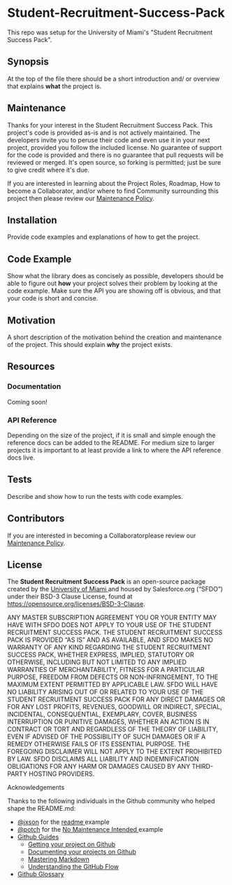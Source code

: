 # Student-Recruitment-Success-Pack
This repo was setup for the University of Miami's "Student Recruitment Success Pack".

## Synopsis
At the top of the file there should be a short introduction and/ or overview that explains **what** the project is. 

## Maintenance

Thanks for your interest in the Student Recruitment Success Pack. This project's code is provided as-is and is not actively maintained. The developers invite you to peruse their code and even use it in your next project, provided you follow the included license. No guarantee of support for the code is provided and there is no guarantee that pull requests will be reviewed or merged. It's open source, so forking is permitted; just be sure to give credit where it's due.

If you are interested in learning about the Project Roles, Roadmap, How to become a Collaborator, and/or where to find Community surrounding this project then please review our <a href="https://github.com/SalesforceFoundation/Student-Recruitment-Success-Pack/blob/master/Maintenance-Policy.md">Maintenance Policy</a>.

## Installation

Provide code examples and explanations of how to get the project.

## Code Example

Show what the library does as concisely as possible, developers should be able to figure out **how** your project solves their problem by looking at the code example. Make sure the API you are showing off is obvious, and that your code is short and concise.

## Motivation

A short description of the motivation behind the creation and maintenance of the project. This should explain **why** the project exists.

## Resources

### Documentation

Coming soon!

### API Reference

Depending on the size of the project, if it is small and simple enough the reference docs can be added to the README. For medium size to larger projects it is important to at least provide a link to where the API reference docs live.

## Tests

Describe and show how to run the tests with code examples.

## Contributors

If you are interested in becoming a Collaboratorplease review our <a href="https://github.com/SalesforceFoundation/Student-Recruitment-Success-Pack/blob/master/Maintenance-Policy.md">Maintenance Policy</a>.

## License

The **Student Recruitment Success Pack** is an open-source package created by the <a href="http://welcome.miami.edu/" target="_blank"> University of Miami </a> and housed by Salesforce.org (“SFDO”) under their BSD-3 Clause License, found at https://opensource.org/licenses/BSD-3-Clause. 

 ANY MASTER SUBSCRIPTION AGREEMENT YOU OR YOUR ENTITY MAY HAVE WITH SFDO DOES NOT APPLY TO YOUR USE OF THE STUDENT RECRUITMENT SUCCESS PACK. THE STUDENT RECRUITMENT SUCCESS PACK IS PROVIDED “AS IS” AND AS AVAILABLE, AND SFDO MAKES NO WARRANTY OF ANY KIND REGARDING THE STUDENT RECRUITMENT SUCCESS PACK, WHETHER EXPRESS, IMPLIED, STATUTORY OR OTHERWISE, INCLUDING BUT NOT LIMITED TO ANY IMPLIED WARRANTIES OF MERCHANTABILITY, FITNESS FOR A PARTICULAR PURPOSE, FREEDOM FROM DEFECTS OR NON-INFRINGEMENT, TO THE MAXIMUM EXTENT PERMITTED BY APPLICABLE LAW. SFDO WILL HAVE NO LIABILITY ARISING OUT OF OR RELATED TO YOUR USE OF THE STUDENT RECRUITMENT SUCCESS PACK FOR ANY DIRECT DAMAGES OR FOR ANY LOST PROFITS, REVENUES, GOODWILL OR INDIRECT, SPECIAL, INCIDENTAL, CONSEQUENTIAL, EXEMPLARY, COVER, BUSINESS INTERRUPTION OR PUNITIVE DAMAGES, WHETHER AN ACTION IS IN CONTRACT OR TORT AND REGARDLESS OF THE THEORY OF LIABILITY, EVEN IF ADVISED OF THE POSSIBILITY OF SUCH DAMAGES OR IF A REMEDY OTHERWISE FAILS OF ITS ESSENTIAL PURPOSE. THE FOREGOING DISCLAIMER WILL NOT APPLY TO THE EXTENT PROHIBITED BY LAW. SFDO DISCLAIMS ALL LIABILITY AND INDEMNIFICATION OBLIGATIONS FOR ANY HARM OR DAMAGES CAUSED BY ANY THIRD-PARTY HOSTING PROVIDERS.

Acknowledgements

Thanks to the following individuals in the Github community who helped shape the README.md:

* <a href="https://gist.github.com/jxson" target="_blank">@jxson</a> for the <a href="https://gist.github.com/jxson/1784669" target="_blank"> readme </a> example
* <a href="https://github.com/potch" target="_blank">@potch</a> for the <a href="https://github.com/potch/unmaintained.tech"> No Maintenance Intended </a> example
* <a href="https://guides.github.com/" target="_blank">Github Guides</a>
    * <a href="https://guides.github.com/introduction/getting-your-project-on-github/" target="_blank">Getting your project on Github</a>
    * <a href="https://guides.github.com/features/wikis/#creating-a-readme" target="_blank">Documenting your projects on Github</a>
    * <a href="https://guides.github.com/features/mastering-markdown/" target="_blank">Mastering Markdown</a>
    * <a href="https://guides.github.com/introduction/flow/" target="_blank">Understanding the GitHub Flow</a>
* <a href="https://help.github.com/articles/github-glossary/" target="_blank">Github Glossary</a>
